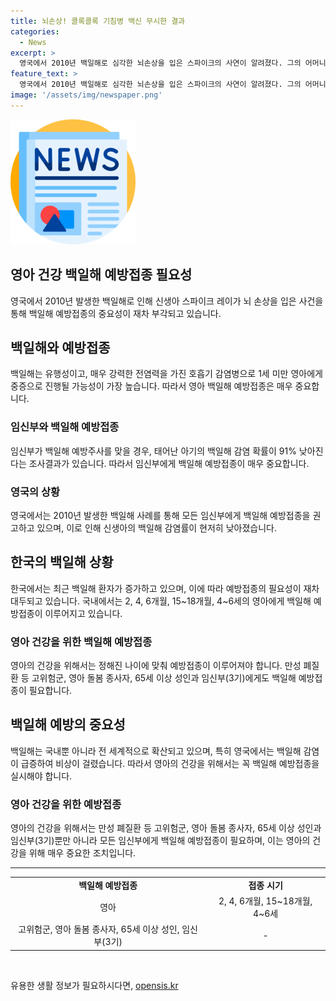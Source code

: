 ```yaml
---
title: 뇌손상! 콜록콜록 기침병 백신 무시한 결과
categories:
  - News
excerpt: >
  영국에서 2010년 백일해로 심각한 뇌손상을 입은 스파이크의 사연이 알려졌다. 그의 어머니는 모든 임산부에게 백일해 예방접종을 촉구하고 있다. 영국 국민보건서비스는 임산부의 예방접종을 실시하고, 감염 확률이 91% 감소하는 것으로 나타났다. 스파이크의 어머니는 백신 접종 필요성을 강조하며, 올해 영국에서는 7500여명이 백일해에 감염되었고, 이는 전년도의 9배에 해당한다. 한국에서도 백일해 환자가 6986명으로 발생 중인데, 백신을 통해 예방할 필요성이 대두되고 있다.
feature_text: >
  영국에서 2010년 백일해로 심각한 뇌손상을 입은 스파이크의 사연이 알려졌다. 그의 어머니는 모든 임산부에게 백일해 예방접종을 촉구하고 있다. 영국 국민보건서비스는 임산부의 예방접종을 실시하고, 감염 확률이 91% 감소하는 것으로 나타났다. 스파이크의 어머니는 백신 접종 필요성을 강조하며, 올해 영국에서는 7500여명이 백일해에 감염되었고, 이는 전년도의 9배에 해당한다. 한국에서도 백일해 환자가 6986명으로 발생 중인데, 백신을 통해 예방할 필요성이 대두되고 있다.
image: '/assets/img/newspaper.png'
---
```


<p><img src="/assets/img/newspaper.png" alt="kimp 속보" /></p>

<h2>영아 건강 백일해 예방접종 필요성</h2>

<p data-ke-size="size16">영국에서 2010년 발생한 백일해로 인해 신생아 스파이크 레이가 뇌 손상을 입은 사건을 통해 백일해 예방접종의 중요성이 재차 부각되고 있습니다.</p>

<h2 data-ke-size="size26">백일해와 예방접종</h2>

<p data-ke-size="size16">백일해는 유행성이고, 매우 강력한 전염력을 가진 호흡기 감염병으로 1세 미만 영아에게 중증으로 진행될 가능성이 가장 높습니다. 따라서 영아 백일해 예방접종은 매우 중요합니다.</p>

<h3>임신부와 백일해 예방접종</h3>

<p data-ke-size="size16">임신부가 백일해 예방주사를 맞을 경우, 태어난 아기의 백일해 감염 확률이 91% 낮아진다는 조사결과가 있습니다. 따라서 임신부에게 백일해 예방접종이 매우 중요합니다.</p>

<h3>영국의 상황</h3>

<p data-ke-size="size16">영국에서는 2010년 발생한 백일해 사례를 통해 모든 임신부에게 백일해 예방접종을 권고하고 있으며, 이로 인해 신생아의 백일해 감염률이 현저히 낮아졌습니다.</p>

<h2 data-ke-size="size26">한국의 백일해 상황</h2>

<p data-ke-size="size16">한국에서는 최근 백일해 환자가 증가하고 있으며, 이에 따라 예방접종의 필요성이 재차 대두되고 있습니다. 국내에서는 2, 4, 6개월, 15~18개월, 4~6세의 영아에게 백일해 예방접종이 이루어지고 있습니다.</p>

<h3>영아 건강을 위한 백일해 예방접종</h3>

<p data-ke-size="size16">영아의 건강을 위해서는 정해진 나이에 맞춰 예방접종이 이루어져야 합니다. 만성 폐질환 등 고위험군, 영아 돌봄 종사자, 65세 이상 성인과 임신부(3기)에게도 백일해 예방접종이 필요합니다.</p>

<h2 data-ke-size="size26">백일해 예방의 중요성</h2>

<p data-ke-size="size16">백일해는 국내뿐 아니라 전 세계적으로 확산되고 있으며, 특히 영국에서는 백일해 감염이 급증하여 비상이 걸렸습니다. 따라서 영아의 건강을 위해서는 꼭 백일해 예방접종을 실시해야 합니다.</p>

<h3>영아 건강을 위한 예방접종</h3>

<p data-ke-size="size16">영아의 건강을 위해서는 만성 폐질환 등 고위험군, 영아 돌봄 종사자, 65세 이상 성인과 임신부(3기)뿐만 아니라 모든 임신부에게 백일해 예방접종이 필요하며, 이는 영아의 건강을 위해 매우 중요한 조치입니다.</p>

<hr>

<table>
  <tbody>
    <tr>
      <td style="text-align: center; height: 17px;"><b>백일해 예방접종</b></td>
      <td style="text-align: center; height: 17px;"><b>접종 시기</b></td>
    </tr>
    <tr>
      <td style="text-align: center; height: 17px;">영아</td>
      <td style="text-align: center; height: 17px;">2, 4, 6개월, 15~18개월, 4~6세</td>
    </tr>
    <tr>
      <td style="text-align: center; height: 17px;">고위험군, 영아 돌봄 종사자, 65세 이상 성인, 임신부(3기)</td>
      <td style="text-align: center; height: 17px;">-</td>
    </tr>
  </tbody>
</table>

<p data-ke-size="size16">&nbsp;</p>
유용한 생활 정보가 필요하시다면, <a href="https://opensis.kr" rel="dofollow">opensis.kr</a>


